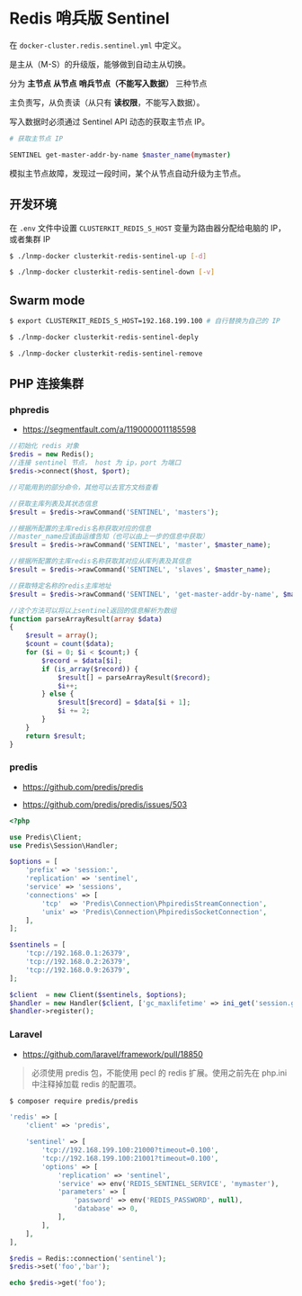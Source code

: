 # Redis 哨兵版 Sentinel

在 `docker-cluster.redis.sentinel.yml` 中定义。

是主从（M-S）的升级版，能够做到自动主从切换。

分为 **主节点** **从节点** **哨兵节点（不能写入数据）** 三种节点

主负责写，从负责读（从只有 **读权限**，不能写入数据）。

写入数据时必须通过 Sentinel API 动态的获取主节点 IP。

```bash
# 获取主节点 IP

SENTINEL get-master-addr-by-name $master_name(mymaster)
```

模拟主节点故障，发现过一段时间，某个从节点自动升级为主节点。

## 开发环境

在 `.env` 文件中设置 `CLUSTERKIT_REDIS_S_HOST` 变量为路由器分配给电脑的 IP，或者集群 IP

```bash
$ ./lnmp-docker clusterkit-redis-sentinel-up [-d]

$ ./lnmp-docker clusterkit-redis-sentinel-down [-v]
```

## Swarm mode

```bash
$ export CLUSTERKIT_REDIS_S_HOST=192.168.199.100 # 自行替换为自己的 IP

$ ./lnmp-docker clusterkit-redis-sentinel-deply

$ ./lnmp-docker clusterkit-redis-sentinel-remove
```

## PHP 连接集群

### phpredis

* https://segmentfault.com/a/1190000011185598

```php
//初始化 redis 对象
$redis = new Redis();
//连接 sentinel 节点， host 为 ip，port 为端口
$redis->connect($host, $port);

//可能用到的部分命令，其他可以去官方文档查看

//获取主库列表及其状态信息
$result = $redis->rawCommand('SENTINEL', 'masters');

//根据所配置的主库redis名称获取对应的信息
//master_name应该由运维告知（也可以由上一步的信息中获取）
$result = $redis->rawCommand('SENTINEL', 'master', $master_name);

//根据所配置的主库redis名称获取其对应从库列表及其信息
$result = $redis->rawCommand('SENTINEL', 'slaves', $master_name);

//获取特定名称的redis主库地址
$result = $redis->rawCommand('SENTINEL', 'get-master-addr-by-name', $master_name)

//这个方法可以将以上sentinel返回的信息解析为数组
function parseArrayResult(array $data)
{
    $result = array();
    $count = count($data);
    for ($i = 0; $i < $count;) {
        $record = $data[$i];
        if (is_array($record)) {
            $result[] = parseArrayResult($record);
            $i++;
        } else {
            $result[$record] = $data[$i + 1];
            $i += 2;
        }
    }
    return $result;
}
```

### predis

* https://github.com/predis/predis

* https://github.com/predis/predis/issues/503

```php
<?php

use Predis\Client;
use Predis\Session\Handler;

$options = [
    'prefix' => 'session:',
    'replication' => 'sentinel',
    'service' => 'sessions',
    'connections' => [
        'tcp'  => 'Predis\Connection\PhpiredisStreamConnection',
        'unix' => 'Predis\Connection\PhpiredisSocketConnection',
    ],
];

$sentinels = [
    'tcp://192.168.0.1:26379',
    'tcp://192.168.0.2:26379',
    'tcp://192.168.0.9:26379',
];

$client  = new Client($sentinels, $options);
$handler = new Handler($client, ['gc_maxlifetime' => ini_get('session.gc_maxlifetime')]);
$handler->register();
```

### Laravel

* https://github.com/laravel/framework/pull/18850

> 必须使用 predis 包，不能使用 pecl 的 redis 扩展。使用之前先在 php.ini 中注释掉加载 redis 的配置项。

```bash
$ composer require predis/predis
```

```php
'redis' => [
    'client' => 'predis',

    'sentinel' => [
        'tcp://192.168.199.100:21000?timeout=0.100',
        'tcp://192.168.199.100:21001?timeout=0.100',
        'options' => [
            'replication' => 'sentinel',
            'service' => env('REDIS_SENTINEL_SERVICE', 'mymaster'),
            'parameters' => [
                'password' => env('REDIS_PASSWORD', null),
                'database' => 0,
            ],
        ],
    ],
],
```

```php
$redis = Redis::connection('sentinel');
$redis->set('foo','bar');

echo $redis->get('foo');
```
